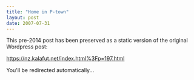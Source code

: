 ```yaml
---
title: "Home in P-town"
layout: post
date: 2007-07-31
---
```


This pre-2014 post has been preserved as a static version of the original Wordpress post:

https://nz.kalafut.net/index.html%3Fp=197.html

You'll be redirected automatically...

<head>
  <meta http-equiv="refresh" content="5;url=https://nz.kalafut.net/index.html%3Fp=197.html">
</head>

